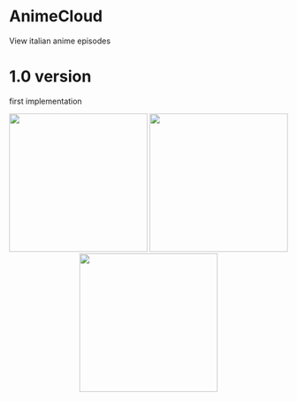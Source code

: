 # AnimeCloud
View italian anime episodes

# 1.0 version
first implementation

<p align="center">
  <img src="https://user-images.githubusercontent.com/15950481/73614689-b1325980-4601-11ea-8e64-29a995e6cbd3.png" width="250"/>
  <img src="https://user-images.githubusercontent.com/15950481/73614690-b1325980-4601-11ea-865c-3bba7962f3dd.png" width="250"/>
   <img src="https://user-images.githubusercontent.com/15950481/73614691-b1325980-4601-11ea-8de5-cc364a113f43.png" width="250"/> 
</p>
